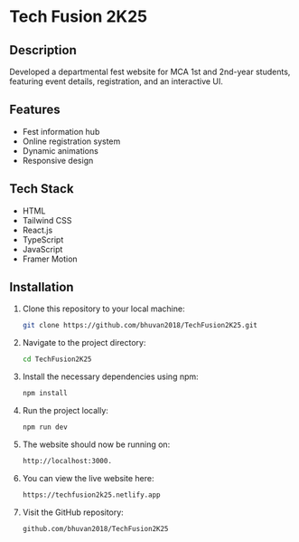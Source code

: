 # Tech Fusion 2K25

## Description
Developed a departmental fest website for MCA 1st and 2nd-year students, featuring event details, registration, and an interactive UI.

## Features
- Fest information hub
- Online registration system
- Dynamic animations
- Responsive design

## Tech Stack
- HTML
- Tailwind CSS
- React.js
- TypeScript
- JavaScript
- Framer Motion

## Installation
1. Clone this repository to your local machine:
   ```bash
   git clone https://github.com/bhuvan2018/TechFusion2K25.git
2. Navigate to the project directory:
   ```bash
   cd TechFusion2K25
3. Install the necessary dependencies using npm:
   ```bash
   npm install
4. Run the project locally:
   ```bash
   npm run dev
5. The website should now be running on:
   ```bash
   http://localhost:3000. 
6. You can view the live website here:
   ```bash
   https://techfusion2k25.netlify.app
7. Visit the GitHub repository:
   ```bash
   github.com/bhuvan2018/TechFusion2K25
